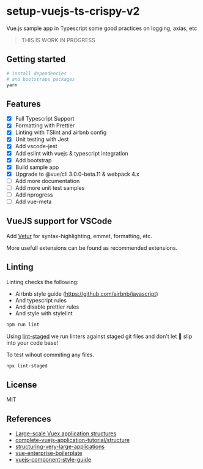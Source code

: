 # setup-vuejs-ts-crispy-v2

Vue.js sample app in Typescript some good practices on logging, axias, etc

> THIS IS WORK IN PROGRESS

## Getting started

```bash
# install dependencies
# and bootstraps packages
yarn
```

## Features

* [x] Full Typescript Support
* [x] Formatting with Prettier
* [x] Linting with TSlint and airbnb config
* [x] Unit testing with Jest
* [x] Add vscode-jest
* [x] Add eslint with vuejs & typescript integration
* [x] Add bootstrap
* [x] Build sample app
* [x] Upgrade to @vue/cli 3.0.0-beta.11 & webpack 4.x
* [ ] Add more documentation
* [ ] Add more unit test samples
* [ ] Add nprogress
* [ ] Add vue-meta

## VueJS support for VSCode

Add [Vetur](https://github.com/vuejs/vetur) for syntax-highlighting, emmet, formatting, etc.

More usefull extensions can be found as recommended extensions.

## Linting

Linting checks the following:

* Airbnb style guide (https://github.com/airbnb/javascript)
* And typescript rules
* And disable prettier rules
* And style with stylelint

```bash
npm run lint
```

Using [lint-staged](https://github.com/okonet/lint-staged) we run linters against staged git files and don't let 💩 slip into your code base!

To test wihout commiting any files.

```bash
npx lint-staged
```

## License

MIT

## References

* [Large-scale Vuex application structures](https://medium.com/3yourmind/large-scale-vuex-application-structures-651e44863e2f)
* [complete-vuejs-application-tutorial/structure](https://matthiashager.com/complete-vuejs-application-tutorial/project-structure/)
* [structuring-very-large-applications](https://forum.vuejs.org/t/structuring-very-large-applications/840/3)
* [vue-enterprise-boilerplate](https://github.com/chrisvfritz/vue-enterprise-boilerplate)
* [vuejs-component-style-guide](https://github.com/pablohpsilva/vuejs-component-style-guide/blob/master/README.md)
